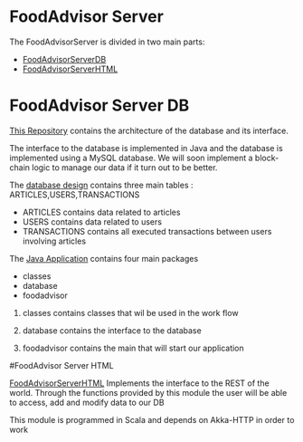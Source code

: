 # FoodAdvisor Server

The FoodAdvisorServer is divided in two main parts:
 - [FoodAdvisorServerDB](https://github.com/FoodAdvisorProject/FoodAdvisorServerDB/)
 - [FoodAdvisorServerHTML](https://github.com/FoodAdvisorProject/FoodAdvisorServerHTML/)
 
 
# FoodAdvisor Server DB
[This Repository](https://github.com/FoodAdvisorProject/FoodAdvisorServerDB/) contains the architecture of the database and its interface.

The interface to the database is implemented in Java and the database is implemented using a MySQL database.
We will soon implement a block-chain logic to manage our data if it turn out to be better.

The <a href="https://github.com/FoodAdvisorProject/FoodAdvisorServerDB/blob/master/database/DB_SETUP.sql">database design</a> contains three main tables : ARTICLES,USERS,TRANSACTIONS 

- ARTICLES     contains data related to articles
- USERS        contains data related to users
- TRANSACTIONS contains all executed transactions between users involving articles

The [Java Application](https://github.com/FoodAdvisorProject/FoodAdvisorServerDB/tree/master/src) contains four main packages

- classes
- database
- foodadvisor

1. classes contains classes that wil be used in the work flow

2. database contains the interface to the database

3. foodadvisor contains the main that will start our application

#FoodAdvisor Server HTML

[FoodAdvisorServerHTML](https://github.com/FoodAdvisorProject/FoodAdvisorServerHTML/) Implements the interface to the REST of the world.
Through the functions provided by this module the user will be able to access, add and modify data to our DB

This module is programmed in Scala and depends on Akka-HTTP in order to work
 
